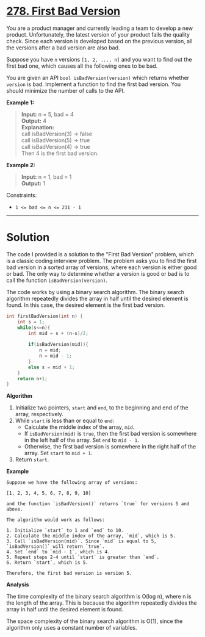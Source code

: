 # [278. First Bad Version](https://leetcode.com/problems/first-bad-version/)

You are a product manager and currently leading a team to develop a new product. Unfortunately, the latest version of your product fails the quality check. Since each version is developed based on the previous version, all the versions after a bad version are also bad.

Suppose you have `n` versions `[1, 2, ..., n]` and you want to find out the first bad one, which causes all the following ones to be bad.

You are given an API `bool isBadVersion(version)` which returns whether `version` is bad. Implement a function to find the first bad version. You should minimize the number of calls to the API.

 

**Example 1:**

> **Input:** n = 5, bad = 4<br>
**Output:** 4<br>
**Explanation:**<br>
call isBadVersion(3) -> false<br>
call isBadVersion(5) -> true<br>
call isBadVersion(4) -> true<br>
Then 4 is the first bad version.

**Example 2:**

> **Input:** n = 1, bad = 1<br>
**Output:** 1
 

Constraints:

- `1 <= bad <= n <= 231 - 1`
---
# Solution

The code I provided is a solution to the "First Bad Version" problem, which is a classic coding interview problem. The problem asks you to find the first bad version in a sorted array of versions, where each version is either good or bad. The only way to determine whether a version is good or bad is to call the function `isBadVersion(version)`.

The code works by using a binary search algorithm. The binary search algorithm repeatedly divides the array in half until the desired element is found. In this case, the desired element is the first bad version.
```cpp
int firstBadVersion(int n) {
    int s = 1; 
    while(s<=n){
        int mid = s + (n-s)/2;
        
        if(isBadVersion(mid)){
            n = mid;
            n = mid - 1;
        }
        else s = mid + 1;
    }
    return n+1;
}
```

**Algorithm**

1. Initialize two pointers, `start` and `end`, to the beginning and end of the array, respectively.
2. While `start` is less than or equal to `end`:
    * Calculate the middle index of the array, `mid`.
    * If `isBadVersion(mid)` is `true`, then the first bad version is somewhere in the left half of the array. Set `end` to `mid - 1`.
    * Otherwise, the first bad version is somewhere in the right half of the array. Set `start` to `mid + 1`.
3. Return `start`.

**Example**

```
Suppose we have the following array of versions:

[1, 2, 3, 4, 5, 6, 7, 8, 9, 10]

and the function `isBadVersion()` returns `true` for versions 5 and above.

The algorithm would work as follows:

1. Initialize `start` to 1 and `end` to 10.
2. Calculate the middle index of the array, `mid`, which is 5.
3. Call `isBadVersion(mid)`. Since `mid` is equal to 5, `isBadVersion()` will return `true`.
4. Set `end` to `mid - 1`, which is 4.
5. Repeat steps 2-4 until `start` is greater than `end`.
6. Return `start`, which is 5.

Therefore, the first bad version is version 5.
```

**Analysis**

The time complexity of the binary search algorithm is O(log n), where n is the length of the array. This is because the algorithm repeatedly divides the array in half until the desired element is found.

The space complexity of the binary search algorithm is O(1), since the algorithm only uses a constant number of variables.